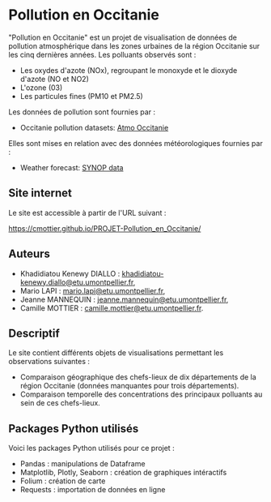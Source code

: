 # Pollution en Occitanie

"Pollution en Occitanie" est un projet de visualisation de données de pollution atmosphérique dans les zones urbaines de la région Occitanie sur les cinq dernières années. Les polluants observés sont :

- Les oxydes d'azote (NOx), regroupant le monoxyde et le dioxyde d'azote (NO et NO2)
- L'ozone (03)
- Les particules fines (PM10 et PM2.5)

 Les données de pollution sont fournies par : 

- Occitanie pollution datasets: [Atmo Occitanie](https://data-atmo-occitanie.opendata.arcgis.com/pages/liste-des-flux)

Elles sont mises en relation avec des données météorologiques fournies par : 

- Weather forecast: [SYNOP data](https://public.opendatasoft.com/explore/dataset/donnees-synop-essentielles-omm/api/?sort=date)


## Site internet

Le site est accessible à partir de l'URL suivant :

<https://cmottier.github.io/PROJET-Pollution_en_Occitanie/>

## Auteurs

- Khadidiatou Kenewy DIALLO : [khadidiatou-kenewy.diallo@etu.umontpellier.fr](mailto:khadidiatou-kenewy.diallo@etu.umontpellier.fr),
- Mario LAPI : [mario.lapi@etu.umontpellier.fr](mailto:mario.lapi@etu.umontpellier.fr),
- Jeanne MANNEQUIN : [jeanne.mannequin@etu.umontpellier.fr](mailto:jeanne.mannequin@etu.umontpellier.fr),
- Camille MOTTIER : [camille.mottier@etu.umontpellier.fr](mailto:camille.mottier@etu.umontpellier.fr).


## Descriptif

Le site contient différents objets de visualisations permettant les observations suivantes :

- Comparaison géographique des chefs-lieux de dix départements de la région Occitanie (données manquantes pour trois départements).
- Comparaison temporelle des concentrations des principaux polluants au sein de ces chefs-lieux. 

## Packages Python utilisés

Voici les packages Python utilisés pour ce projet :

- Pandas : manipulations de Dataframe
- Matplotlib, Plotly, Seaborn : création de graphiques intéractifs
- Folium : création de carte
- Requests : importation de données en ligne


